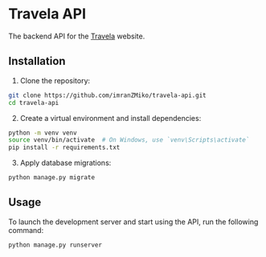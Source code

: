 # Travela API
The backend API for the [Travela](https://github.com/NaimaHasan/travela) website.

## Installation

1. Clone the repository:

```bash
git clone https://github.com/imranZMiko/travela-api.git
cd travela-api
```

2. Create a virtual environment and install dependencies:

```bash
python -m venv venv
source venv/bin/activate  # On Windows, use `venv\Scripts\activate`
pip install -r requirements.txt
```

3. Apply database migrations:

```bash
python manage.py migrate
```

## Usage

To launch the development server and start using the API, run the following command:

```bash
python manage.py runserver
```
